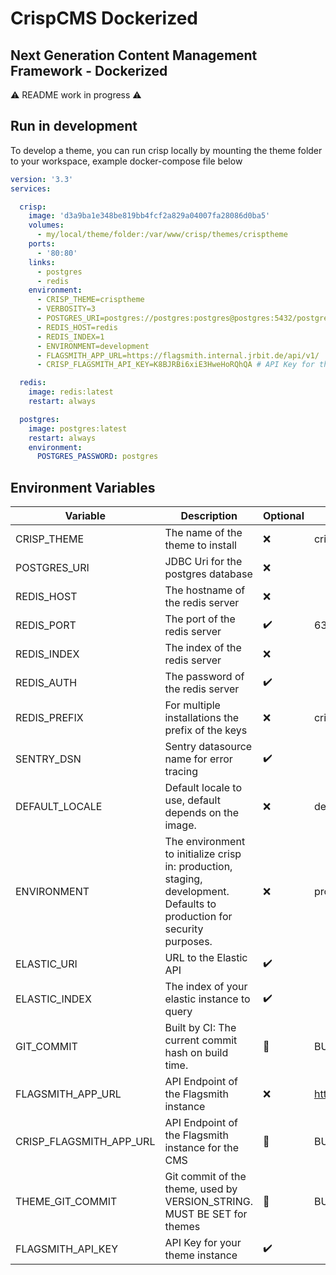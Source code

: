 # CrispCMS Dockerized
<h2>Next Generation Content Management Framework - Dockerized</h2>

⚠️ README work in progress ⚠️

## Run in development

To develop a theme, you can run crisp locally by mounting the theme folder to your workspace, example docker-compose file below

```yaml
version: '3.3'
services:

  crisp:
    image: 'd3a9ba1e348be819bb4fcf2a829a04007fa28086d0ba5'
    volumes:
      - my/local/theme/folder:/var/www/crisp/themes/crisptheme
    ports:
      - '80:80'
    links:
      - postgres
      - redis
    environment:
      - CRISP_THEME=crisptheme
      - VERBOSITY=3
      - POSTGRES_URI=postgres://postgres:postgres@postgres:5432/postgres
      - REDIS_HOST=redis
      - REDIS_INDEX=1
      - ENVIRONMENT=development
      - FLAGSMITH_APP_URL=https://flagsmith.internal.jrbit.de/api/v1/
      - CRISP_FLAGSMITH_API_KEY=K8BJRBi6xiE3HweHoRQhQA # API Key for the development environment

  redis:
    image: redis:latest
    restart: always

  postgres:
    image: postgres:latest
    restart: always
    environment:
      POSTGRES_PASSWORD: postgres

```

## Environment Variables

| Variable                | Description                                                                                                             | Optional | Default Value                               |
|-------------------------|-------------------------------------------------------------------------------------------------------------------------|----------|---------------------------------------------|
| CRISP_THEME             | The name of the theme to install                                                                                        | ❌        | crisptheme                                  |
| POSTGRES_URI            | JDBC Uri for the postgres database                                                                                      | ❌        |                                             |
| REDIS_HOST              | The hostname of the redis server                                                                                        | ❌        |                                             |
| REDIS_PORT              | The port of the redis server                                                                                            | ✔️       | 6379                                        |
| REDIS_INDEX             | The index of the redis server                                                                                           | ❌        |                                             |
| REDIS_AUTH              | The password of the redis server                                                                                        | ✔️       |                                             |
| REDIS_PREFIX            | For multiple installations the prefix of the keys                                                                       | ❌        | crispcms                                    |
| SENTRY_DSN              | Sentry datasource name for error tracing                                                                                | ✔️       |                                             |
| DEFAULT_LOCALE          | Default locale to use, default depends on the image.                                                                    | ❌        | de                                          |
| ENVIRONMENT             | The environment to initialize crisp in: production, staging, development. Defaults to production for security purposes. | ❌        | production                                  |
| ELASTIC_URI             | URL to the Elastic API                                                                                                  | ✔️       |                                             |
| ELASTIC_INDEX           | The index of your elastic instance to query                                                                             | ✔️       |                                             |
| GIT_COMMIT              | Built by CI: The current commit hash on build time.                                                                     | 🤖       | BUILT BY CI                                 |
| FLAGSMITH_APP_URL       | API Endpoint of the Flagsmith instance                                                                                  | ❌        | https://flagsmith.internal.jrbit.de/api/v1/ |
| CRISP_FLAGSMITH_APP_URL | API Endpoint of the Flagsmith instance for the CMS                                                                      | 🤖       | BUILT BY CI                                 |
| THEME_GIT_COMMIT        | Git commit of the theme, used by VERSION_STRING. MUST BE SET for themes                                                 | 🤖       | BUILT BY CI                                 |
| FLAGSMITH_API_KEY       | API Key for your theme instance                                                                                         | ✔️       |                                             |
